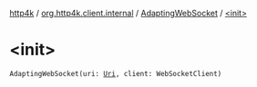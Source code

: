 [http4k](../../index.md) / [org.http4k.client.internal](../index.md) / [AdaptingWebSocket](index.md) / [&lt;init&gt;](./-init-.md)

# &lt;init&gt;

`AdaptingWebSocket(uri: `[`Uri`](../../org.http4k.core/-uri/index.md)`, client: WebSocketClient)`